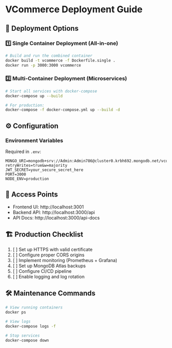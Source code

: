# VCommerce Deployment Guide

## 🚀 Deployment Options

### 1️⃣ Single Container Deployment (All-in-one)
```bash
# Build and run the combined container
docker build -t vcommerce -f Dockerfile.single .
docker run -p 3000:3000 vcommerce
```

### 2️⃣ Multi-Container Deployment (Microservices)
```bash
# Start all services with docker-compose
docker-compose up --build

# For production:
docker-compose -f docker-compose.yml up --build -d
```

## ⚙️ Configuration

### Environment Variables
Required in `.env`:
```env
MONGO_URI=mongodb+srv://Admin:Admin786@cluster0.krbh692.mongodb.net/vcommerce?retryWrites=true&w=majority
JWT_SECRET=your_secure_secret_here
PORT=3000
NODE_ENV=production
```

## 🔌 Access Points
- Frontend UI: http://localhost:3001
- Backend API: http://localhost:3000/api
- API Docs: http://localhost:3000/api-docs

## 🏗️ Production Checklist
1. [ ] Set up HTTPS with valid certificate
2. [ ] Configure proper CORS origins
3. [ ] Implement monitoring (Prometheus + Grafana)
4. [ ] Set up MongoDB Atlas backups
5. [ ] Configure CI/CD pipeline
6. [ ] Enable logging and log rotation

## 🛠️ Maintenance Commands
```bash
# View running containers
docker ps

# View logs
docker-compose logs -f

# Stop services
docker-compose down